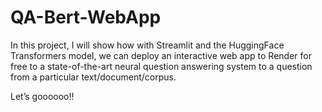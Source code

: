 # QA-Bert-WebApp
In this project, I will show how with Streamlit and the HuggingFace Transformers model, we can deploy an interactive web app to Render for free to a state-of-the-art neural question answering system to a question from a particular text/document/corpus.

Let’s goooooo!!
